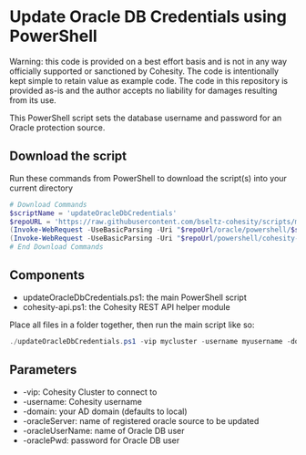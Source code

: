 # Update Oracle DB Credentials using PowerShell

Warning: this code is provided on a best effort basis and is not in any way officially supported or sanctioned by Cohesity. The code is intentionally kept simple to retain value as example code. The code in this repository is provided as-is and the author accepts no liability for damages resulting from its use.

This PowerShell script sets the database username and password for an Oracle protection source.

## Download the script

Run these commands from PowerShell to download the script(s) into your current directory

```powershell
# Download Commands
$scriptName = 'updateOracleDbCredentials'
$repoURL = 'https://raw.githubusercontent.com/bseltz-cohesity/scripts/master'
(Invoke-WebRequest -UseBasicParsing -Uri "$repoUrl/oracle/powershell/$scriptName/$scriptName.ps1").content | Out-File "$scriptName.ps1"; (Get-Content "$scriptName.ps1") | Set-Content "$scriptName.ps1"
(Invoke-WebRequest -UseBasicParsing -Uri "$repoUrl/powershell/cohesity-api/cohesity-api.ps1").content | Out-File cohesity-api.ps1; (Get-Content cohesity-api.ps1) | Set-Content cohesity-api.ps1
# End Download Commands
```

## Components

* updateOracleDbCredentials.ps1: the main PowerShell script
* cohesity-api.ps1: the Cohesity REST API helper module

Place all files in a folder together, then run the main script like so:

```powershell
./updateOracleDbCredentials.ps1 -vip mycluster -username myusername -domain mydomain.net -oracleServer oracle1.mydomain.net -oracleUser backup -oraclePwd oracle
```

## Parameters

* -vip: Cohesity Cluster to connect to
* -username: Cohesity username
* -domain: your AD domain (defaults to local)
* -oracleServer: name of registered oracle source to be updated
* -oracleUserName: name of Oracle DB user
* -oraclePwd: password for Oracle DB user
